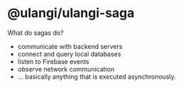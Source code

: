 # @ulangi/ulangi-saga

What do sagas do?
- communicate with backend servers
- connect and query local databases
- listen to Firebase events
- observe network communication
- ... basically anything that is executed asynchronously.
